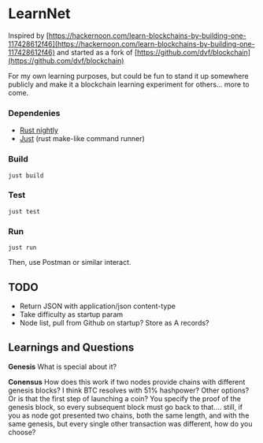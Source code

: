 
# LearnNet
Inspired by [https://hackernoon.com/learn-blockchains-by-building-one-117428612f46](https://hackernoon.com/learn-blockchains-by-building-one-117428612f46) and started as a fork of [https://github.com/dvf/blockchain](https://github.com/dvf/blockchain)

For my own learning purposes, but could be fun to stand it up somewhere publicly and make it a blockchain learning experiment for others... more to come.

### Dependenies
- [Rust nightly](https://rustup.rs/)
- [Just](https://crates.io/crates/just) (rust make-like command runner)  

### Build
`just build`

### Test
`just test`

### Run
`just run`  

Then, use Postman or similar interact.

## TODO

- Return JSON<T> with application/json content-type
- Take difficulty as startup param
- Node list, pull from Github on startup? Store as A records?

## Learnings and Questions

**Genesis**
What is special about it?

**Conensus**
How does this work if two nodes provide chains with different genesis blocks? I think BTC resolves with 51% hashpower? Other options? Or is that the first step of launching a coin? You specify the proof of the genesis block, so every subsequent block must go back to that.... still, if you as node got presented two chains, both the same length, and with the same genesis, but every single other transaction was different, how do you choose?

